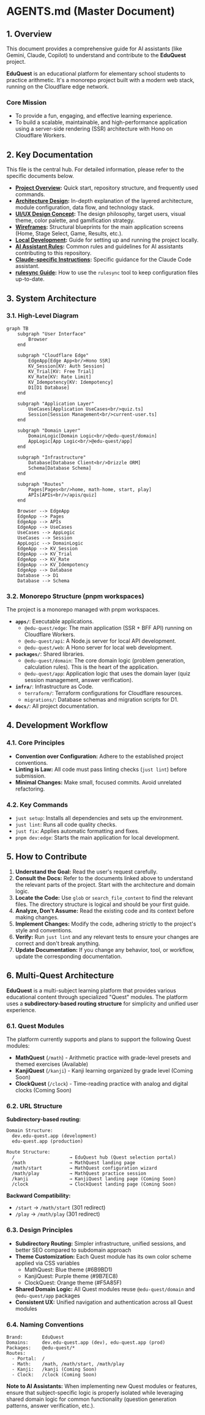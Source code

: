 # AGENTS.md (Master Document)

## 1. Overview

This document provides a comprehensive guide for AI assistants (like Gemini, Claude, Copilot) to understand and contribute to the **EduQuest** project.

**EduQuest** is an educational platform for elementary school students to practice arithmetic. It's a monorepo project built with a modern web stack, running on the Cloudflare edge network.

### Core Mission

- To provide a fun, engaging, and effective learning experience.
- To build a scalable, maintainable, and high-performance application using a server-side rendering (SSR) architecture with Hono on Cloudflare Workers.

## 2. Key Documentation

This file is the central hub. For detailed information, please refer to the specific documents below.

- **[Project Overview](./docs/README.md):** Quick start, repository structure, and frequently used commands.
- **[Architecture Design](./docs/edu-quest-architecture.md):** In-depth explanation of the layered architecture, module configuration, data flow, and technology stack.
- **[UI/UX Design Concept](./docs/ux-design-concept.md):** The design philosophy, target users, visual theme, color palette, and gamification strategy.
- **[Wireframes](./docs/edu-quest-wireframe.md):** Structural blueprints for the main application screens (Home, Stage Select, Game, Results, etc.).
- **[Local Development](./docs/local-dev.md):** Guide for setting up and running the project locally.
- **[AI Assistant Rules](./docs/AI_RULES.md):** Common rules and guidelines for AI assistants contributing to this repository.
- **[Claude-specific Instructions](./docs/CLAUDE.md):** Specific guidance for the Claude Code assistant.
- **[rulesync Guide](./docs/RULESYNC.md):** How to use the `rulesync` tool to keep configuration files up-to-date.

## 3. System Architecture

### 3.1. High-Level Diagram

```mermaid
graph TB
    subgraph "User Interface"
        Browser
    end

    subgraph "Cloudflare Edge"
        EdgeApp[Edge App<br/>Hono SSR]
        KV_Session[KV: Auth Session]
        KV_Trial[KV: Free Trial]
        KV_Rate[KV: Rate Limit]
        KV_Idempotency[KV: Idempotency]
        D1[D1 Database]
    end

    subgraph "Application Layer"
        UseCases[Application UseCases<br/>quiz.ts]
        Session[Session Management<br/>current-user.ts]
    end

    subgraph "Domain Layer"
        DomainLogic[Domain Logic<br/>@edu-quest/domain]
        AppLogic[App Logic<br/>@edu-quest/app]
    end

    subgraph "Infrastructure"
        Database[Database Client<br/>Drizzle ORM]
        Schema[Database Schema]
    end

    subgraph "Routes"
        Pages[Pages<br/>home, math-home, start, play]
        APIs[APIs<br/>/apis/quiz]
    end

    Browser --> EdgeApp
    EdgeApp --> Pages
    EdgeApp --> APIs
    EdgeApp --> UseCases
    UseCases --> AppLogic
    UseCases --> Session
    AppLogic --> DomainLogic
    EdgeApp --> KV_Session
    EdgeApp --> KV_Trial
    EdgeApp --> KV_Rate
    EdgeApp --> KV_Idempotency
    EdgeApp --> Database
    Database --> D1
    Database --> Schema
```

### 3.2. Monorepo Structure (pnpm workspaces)

The project is a monorepo managed with pnpm workspaces.

- **`apps/`**: Executable applications.
  - `@edu-quest/edge`: The main application (SSR + BFF API) running on Cloudflare Workers.
  - `@edu-quest/api`: A Node.js server for local API development.
  - `@edu-quest/web`: A Hono server for local web development.
- **`packages/`**: Shared libraries.
  - `@edu-quest/domain`: The core domain logic (problem generation, calculation rules). This is the heart of the application.
  - `@edu-quest/app`: Application logic that uses the domain layer (quiz session management, answer verification).
- **`infra/`**: Infrastructure as Code.
  - `terraform/`: Terraform configurations for Cloudflare resources.
  - `migrations/`: Database schemas and migration scripts for D1.
- **`docs/`**: All project documentation.

## 4. Development Workflow

### 4.1. Core Principles

- **Convention over Configuration:** Adhere to the established project conventions.
- **Linting is Law:** All code must pass linting checks (`just lint`) before submission.
- **Minimal Changes:** Make small, focused commits. Avoid unrelated refactoring.

### 4.2. Key Commands

- `just setup`: Installs all dependencies and sets up the environment.
- `just lint`: Runs all code quality checks.
- `just fix`: Applies automatic formatting and fixes.
- `pnpm dev:edge`: Starts the main application for local development.

## 5. How to Contribute

1.  **Understand the Goal:** Read the user's request carefully.
2.  **Consult the Docs:** Refer to the documents linked above to understand the relevant parts of the project. Start with the architecture and domain logic.
3.  **Locate the Code:** Use `glob` or `search_file_content` to find the relevant files. The directory structure is logical and should be your first guide.
4.  **Analyze, Don't Assume:** Read the existing code and its context before making changes.
5.  **Implement Changes:** Modify the code, adhering strictly to the project's style and conventions.
6.  **Verify:** Run `just lint` and any relevant tests to ensure your changes are correct and don't break anything.
7.  **Update Documentation:** If you change any behavior, tool, or workflow, update the corresponding documentation.

## 6. Multi-Quest Architecture

**EduQuest** is a multi-subject learning platform that provides various educational content through specialized "Quest" modules. The platform uses a **subdirectory-based routing structure** for simplicity and unified user experience.

### 6.1. Quest Modules

The platform currently supports and plans to support the following Quest modules:

- **MathQuest** (`/math`) - Arithmetic practice with grade-level presets and themed exercises (Available)
- **KanjiQuest** (`/kanji`) - Kanji learning organized by grade level (Coming Soon)
- **ClockQuest** (`/clock`) - Time-reading practice with analog and digital clocks (Coming Soon)

### 6.2. URL Structure

**Subdirectory-based routing:**

```text
Domain Structure:
  dev.edu-quest.app (development)
  edu-quest.app (production)

Route Structure:
  /                    → EduQuest hub (Quest selection portal)
  /math                → MathQuest landing page
  /math/start          → MathQuest configuration wizard
  /math/play           → MathQuest practice session
  /kanji               → KanjiQuest landing page (Coming Soon)
  /clock               → ClockQuest landing page (Coming Soon)
```

**Backward Compatibility:**

- `/start` → `/math/start` (301 redirect)
- `/play` → `/math/play` (301 redirect)

### 6.3. Design Principles

- **Subdirectory Routing:** Simpler infrastructure, unified sessions, and better SEO compared to subdomain approach
- **Theme Customization:** Each Quest module has its own color scheme applied via CSS variables
  - MathQuest: Blue theme (#6B9BD1)
  - KanjiQuest: Purple theme (#9B7EC8)
  - ClockQuest: Orange theme (#F5A85F)
- **Shared Domain Logic:** All Quest modules reuse `@edu-quest/domain` and `@edu-quest/app` packages
- **Consistent UX:** Unified navigation and authentication across all Quest modules

### 6.4. Naming Conventions

```text
Brand:       EduQuest
Domains:     dev.edu-quest.app (dev), edu-quest.app (prod)
Packages:    @edu-quest/*
Routes:
  - Portal:  /
  - Math:    /math, /math/start, /math/play
  - Kanji:   /kanji (Coming Soon)
  - Clock:   /clock (Coming Soon)
```

**Note to AI Assistants:** When implementing new Quest modules or features, ensure that subject-specific logic is properly isolated while leveraging shared domain logic for common functionality (question generation patterns, answer verification, etc.).
